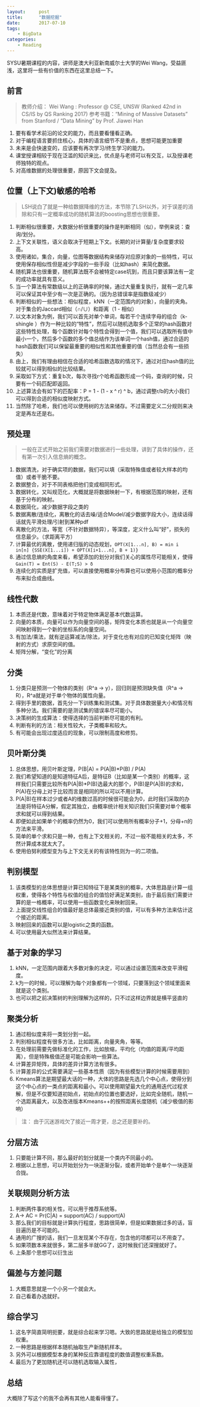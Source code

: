 ```yaml
---
layout:     post
title:      "数据挖掘"
date:       2017-07-10
tags:
    - BigData
categories:
    - Reading
---
```


SYSU暑期课程的内容，讲师是澳大利亚新南威尔士大学的Wei Wang，受益匪浅，这里将一些有价值的东西在这里总结一下。

## 前言
> 教师介绍： Wei Wang : Professor @ CSE, UNSW (Ranked 42nd in CS/IS by QS Ranking 2017)
> 参考书籍：“Mining of Massive Datasets” from Stanford / “Data Mining” by Prof. Jiawei Han

1. 要有看学术前沿的论文的能力，而且要看懂看正确。
2. 对于编程语言要抓住核心，具体的语言细节不是重点，思想可能更加重要
3. 未来是会快速变的，应该要有再次学习/终生学习的能力。
4. 课堂授课相较于现在泛滥的知识来比，优点是与老师可以有交互，以及授课老师独特的观点。
5. 对高维数据的处理很重要，原因下文会提及。

## 位置（上下文)敏感的哈希
> LSH说白了就是一种给数据降维的方法，本节除了LSH以外，对于误差的消除和只有一定概率成功的随机算法的boosting思想也很重要。

1. 判断相似很重要，大数据分析很重要的操作是判断相同（似），举例来说：查询/划分。
2. 上下文关联性，语义会取决于短期上下文。长期的对计算量/复杂度要求较高。
3. 使用诸如，集合，向量，位图等数据结构来储存对应原对象的一些特性，可以使用保存相似性但是减少字段的一些手段（比如hash）来简化数据。
4. 随机算法也很重要，随机算法既不会被特定case坑到，而且只要该算法有一定的成功率就具有意义。
5. 当一个算法有常数级以上的正确率的时候，通过大量重复执行，就有一定几率可以保证其中至少有一次是正确的。（因为总错误率是指数级减少）
6. 判断相似的一些想法：相似程度，kNN（一定范围内的对象），向量的夹角。对于集合的Jaccard相似（∩/∪）和距离（1 - 相似）
7. 以文本对象为例，我们可以首先对单个单词，每若干个连续字母的组合（k-shingle ）作为一种比较的“特性”，然后可以随机选取多个正常的hash函数对这些特性处理，每个函数针对每个特性会得到一个值，我们可以选取所有值中最小一个，然后多个函数的多个值总结作为该单词一个hash值，通过合适的hash函数我们可以保留最重要的相似性和其他重要的值（当然总会有一些损失）
8. 由上，我们有理由相信在合适的哈希函数选取的情况下，通过对应hash值的比较就可以得到相似的比较结果。
9. 采取如下方式：重复b次，每次寻找r个哈希函数形成一个码，查询的时候，只要有一个码匹配即返回。
10. 上述算法会有如下的匹配率：P = 1 - (1 - x ^ r) ^ b，通过调整r/b的大小我们可以得到合适的相似度映射方式。
11. 当然除了哈希，我们也可以使用树的方法来储存。不过需要定义二分规则来决定是再左还是右。

## 预处理
> 一般在正式开始之前我们需要对数据进行一些处理，讲到了具体的操作，还有第一次引入信息熵的概念。

1. 数据清洗，对于确实项的数据，我们可以填（采取特殊值或者较大样本的均值）或者干脆不要。
2. 数据整合，对于不同表格把他们变成相同形式。
3. 数据转化，又叫规范化，大概就是将数据映射一下，有根据范围的映射，还有基于分布的映射。
4. 数据简化，减少数据字段之类的
5. 数据离散/连续化，离散化的话去噪/适合Model/减少数据字段大小，连续话得话就先平滑处理/引射到某种pdf
6. 离散化的方法，等宽（不针对数据特异），等深度，定义什么叫“好”，损失的信息最少。（求距离平方）
7. 计算最优的离散，使用递归版的动态规划，`OPT(X[1...n], B) = min i in[n] {SSE(X[1...i]) + OPT(X[i+1...n], B + 1)}`
8. 通过信息熵的角度来看，希望添加的划分对我们关心的属性尽可能相关，使得`Gain(T) = Ent(S) - E(T;S) > δ`
9. 连续化的实质是扩充值，可以直接使用概率分布算也可以使用小范围的概率分布来拟合成曲线。

## 线性代数

1. 本质还是代数，意味着对于特定物体满足基本代数运算。
2. 向量的本质，向量可以作为向量空间的基，矩阵变化本质也就是从一个向量空间映射得到一个新的坐标系的向量空间。
3. 有加法/乘法，就有逆运算减法/除法，对于变化也有对应的已知变化矩阵（映射的方式）求原空间的值。
4. 矩阵分解，“变化”的分离

## 分类

1. 分类只是预测一个物体的类别（R^a -> y），回归则是预测缺失值（R^a -> R），R^a就是对于单个物体的属性向量。
2. 得到手里的数据，首先分一下训练集和测试集。对于具体数据量大小和情况有多种分法。我们需要的是测试集的错误率尽可能小。
3. 决策树的生成算法：使得选择的当前判断尽可能的有利。
4. 判断有利的方法：相关性较大，子类概率和较大。
5. 有可能会出现过度适应的现象，可以限制高度和修剪。

## 贝叶斯分类

1. 总体思想，用贝叶斯定理，P(B|A) = P(A|B)*P(B) / P(A)
2. 我们希望知道的是知道特征A后，是特征B（比如是某一个类别）的概率，这样我们只需要比较所有P(A|B)*P(B)选最大的那个，P(B)是P(A|B)的求和，P(A)在分母上对于比较而言是相同的所以可以不用计算。
3. P(A|B)在样本过少或者A的维数过高的时候很可能会为0，此时我们采取的办法是将特征A分解，假定其独立，由概率统计相关知识我们只需要对单个概率求和就可以得到结果。
4. 即便如此如果单个的概率仍然为0，我们可以使用所有概率分子+1，分母+n的方法来平滑。
5. 简单的单个求和只是一种，也有上下文相关的，不过一般不能相关的太多，不然计算成本就太大了。
6. 使用伯努利模型变为与上下文无关的有该特性则为一的二项值。

## 判别模型

1. 该类模型的总体思想是计算已知特征下是某类别的概率，大体思路是计算一组权重，使得各个特性与权值的组合的值恰好满足某类别，由于最后我们需要计算的是一格概率，可以使用一些函数变化来映射回来。
2. 上面提交线性组合的值最好是总体最接近类别的值，可以有多种方法来估计这个接近的距离。
3. 映射回来的函数可以是logistic之类的函数。
4. 可以使用最大似然法来计算结果。

## 基于对象的学习

1. kNN，一定范围内跟着大多数对象的决定，可以通过设置范围来改变平滑程度。
2. k为一的时候，可以理解为每个对象都有一个领域，只要落到这个领域里面来就是这个类别。
3. 也可以把之前决策树的判别理解为这样的，只不过这样边界就是横平竖直的

## 聚类分析

1. 通过相似度来将一类划分到一起。
2. 判别相似程度有很多方法，比如距离，向量夹角，等等。
3. 在处理前需要先做标准化的工作，比如放缩，平均化（均值的距离/平均距离），但是特殊极值还是可能会影响一些算法。
4. 计算差异矩阵，具体的差异计算方法有很多。
5. 计算差异的公式需要满足一些基本性质（因为有些模型计算的时候需要用到） 
6. Kmeans算法是期望最大话的一种，大体的思路是先选几个中心点，使得分到这个中心点的一类点的距离和最小。可以使用期望最大化的通用迭代过程求解，但是不仅要知道初始点，初始点的位置也要选好，比如完全随机，随机一个选距离最大，以及改进版本Kmeans++的按照距离长度随机（减少极值的影响）

> 注： 由于沉迷游戏欠了接近一周才更，总之还是要补的。

## 分层方法

1. 只要能计算不同，那么最好的划分就是一个类内不同最小的。
2. 根据以上思想，可以开始划分为一块逐渐分裂，或者开始单个是单个一块逐渐合拢。

## 关联规则分析方法

1. 判断两件事的相关性，可以用于推荐系统等。
2. A-> AC = Pr(C|A) = support(AC) / support(A)
3. 那么我们的目标就是计算执行程度，思路很简单，但是如果数据过多的话，盲目遍历是不可能的。
4. 通用的广搜的话，我们一旦发现某个不存在，包含他的项都可以不用查了。
5. 如果项数本来就很多，第二层多半就GG了，这时候我们还深搜就好了。
6. 上条那个思想可以衍生出

## 偏差与方差问题

1. 大概意思就是一个小另一个就会大。
2. 自己看着办选就好。

## 综合学习

1. 这名字简直简明扼要，就是综合起来学习嗯。大致的思路就是给独立的模型加权重。
2. 一种思路是根据样本随机抽取生产新随机样本。
3. 另外可以根据模型本身的某种反应靠谱程度的数值调整权重系数。
4. 最后为了更加随机还可以随机选取输入属性，

## 总结

大概除了写这个的我不会再有其他人能看得懂了。